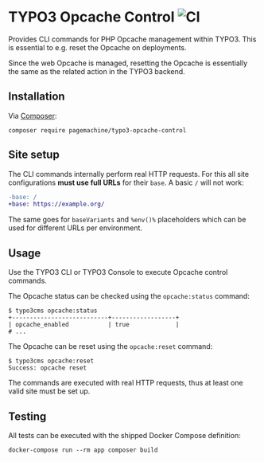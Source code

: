 # TYPO3 Opcache Control ![CI](https://github.com/pagemachine/typo3-opcache-control/workflows/CI/badge.svg)

Provides CLI commands for PHP Opcache management within TYPO3. This is essential to e.g. reset the Opcache on deployments.

Since the web Opcache is managed, resetting the Opcache is essentially the same as the related action in the TYPO3 backend.

## Installation

Via [Composer](https://packagist.org/packages/pagemachine/typo3-opcache-control):

    composer require pagemachine/typo3-opcache-control

## Site setup

The CLI commands internally perform real HTTP requests. For this all site configurations **must use full URLs** for their `base`. A basic `/` will not work:

```diff
-base: /
+base: https://example.org/
```

The same goes for `baseVariants` and `%env()%` placeholders which can be used for different URLs per environment.

## Usage

Use the TYPO3 CLI or TYPO3 Console to execute Opcache control commands.

The Opcache status can be checked using the `opcache:status` command:

```
$ typo3cms opcache:status
+---------------------------+------------------+
| opcache_enabled           | true             |
# ...
```

The Opcache can be reset using the `opcache:reset` command:

```
$ typo3cms opcache:reset
Success: opcache reset
```

The commands are executed with real HTTP requests, thus at least one valid site must be set up.

## Testing

All tests can be executed with the shipped Docker Compose definition:

    docker-compose run --rm app composer build
